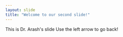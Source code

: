 ```yaml
---
layout: slide
title: "Welcome to our second slide!"
---
```

This is Dr. Arash's slide
Use the left arrow to go back!
